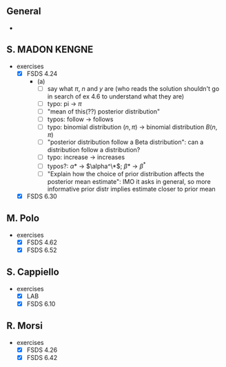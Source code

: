 ## General

* 

## S. MADON KENGNE

* exercises
  * [x] FSDS 4.24
    * (a)
      * [ ] say what $\pi$, $n$ and $y$ are (who reads the solution shouldn't go in search of ex 4.6 to understand what they are)
      * [ ] typo: pi -> $\pi$
      * [ ] "mean of this(??) posterior distribution"
      * [ ] typos: follow -> follows
      * [ ] typo: binomial distribution $(n,\pi)$ -> binomial distribution $B(n,\pi)$
      * [ ] "posterior distribution follow a Beta distribution": can a distribution follow a distribution?
      * [ ] typo: increase -> increases
      * [ ] typos?: $\alpha*$ -> $\alpha^\*$; $\beta*$ -> $\beta^*$
      * [ ] "Explain how the choice of prior distribution affects the posterior mean estimate": IMO it asks in general, so more informative prior distr implies estimate closer to prior mean
  * [x] FSDS 6.30

## M. Polo

* exercises
  * [x] FSDS 4.62
  * [x] FSDS 6.52

## S. Cappiello

* exercises
  * [x] LAB
  * [x] FSDS 6.10

## R. Morsi

* exercises
  * [x] FSDS 4.26
  * [x] FSDS 6.42
